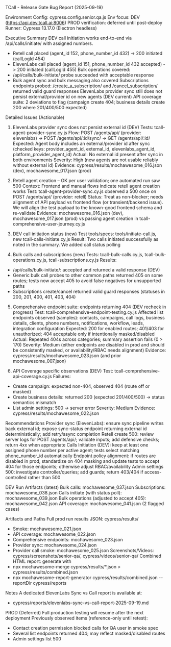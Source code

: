 TCall - Release Gate Bug Report (2025-09-19)

Environment
Config: cypress.config.senior.qa.js
Env focus: DEV (https://api.dev.tcall.ai:8006)
PROD verification: deferred until post-deploy
Runner: Cypress 13.17.0 (Electron headless)

Executive Summary
DEV call initiation works end-to-end via /api/calls/initiate/ with assigned numbers.
  - Retell call placed (agent_id 152, phone_number_id 432) -> 200 initiated (callLogId 454)
  - ElevenLabs call placed (agent_id 151, phone_number_id 432 accepted) -> 200 initiated (callLogId 455)
Bulk operations covered:
  - /api/calls/bulk-initiate/ probe succeeded with acceptable response
  - Bulk agent sync and bulk messaging also covered
Subscriptions endpoints probed: /create_a_subscription/ and /cancel_subscription/ returned valid guard responses
ElevenLabs provider sync still does not persist external/provider id on new agents (DEV current)
API coverage suite: 2 deviations to flag (campaign create 404; business details create 200 where 201/400/500 expected)

Detailed Issues (Actionable)

1) ElevenLabs provider sync does not persist external id (DEV)
Tests: tcall-agent-provider-sync.cy.js
Flow: POST /agents/api/ (provider: elevenlabs) -> POST /agents/api/:id/sync/ -> GET /agents/api/:id/
Expected: Agent body includes an external/provider id after sync (checked keys: provider_agent_id, external_id, elevenlabs_agent_id, platform_provider_agent_id)
Actual: No external id present after sync in both environments
Severity: High (new agents are not usable reliably without external id)
Evidence: cypress/results/mochawesome_016.json (dev), mochawesome_017.json (prod)

2) Retell agent creation – OK per user validation; one automated run saw 500
Context: Frontend and manual flows indicate retell agent creation works
Test: tcall-agent-provider-sync.cy.js observed a 500 once on POST /agents/api/ (provider: retell)
Status: Treat as non-blocker; needs alignment of API payload vs frontend flow (or transient/backend issue). We will align the test payload to the known-good frontend schema and re-validate
Evidence: mochawesome_016.json (dev), mochawesome_017.json (prod) vs passing agent creation in tcall-comprehensive-user-journey.cy.js

3) DEV call initiation status (new)
Test tools/specs: tools/initiate-call.js, new tcall-calls-initiate.cy.js
Result: Two calls initiated successfully as noted in the summary. We added call status polling

4) Bulk calls and subscriptions (new)
Tests: tcall-bulk-calls.cy.js, tcall-bulk-operations.cy.js, tcall-subscriptions.cy.js
Results:
  - /api/calls/bulk-initiate/: accepted and returned a valid response (DEV)
  - Generic bulk call probes to other common paths returned 405 on some routes; tests now accept 405 to avoid false negatives for unsupported paths
  - Subscriptions create/cancel returned valid guard responses (statuses in 200, 201, 400, 401, 403, 404)

5) Comprehensive endpoint suite: endpoints returning 404 (DEV recheck in progress)
Test: tcall-comprehensive-endpoint-testing.cy.js
Affected list endpoints observed (samples): contacts, campaigns, call logs, business details, clients, phone numbers, notifications, workflow, leads, integration configuration
Expected: 200 for enabled routes; 401/403 for unauthorized; 404 acceptable only if intentionally masked/disabled
Actual: Repeated 404s across categories; summary assertion fails (0 > 170)
Severity: Medium (either endpoints are disabled in prod and should be consistently masked, or availability/RBAC needs alignment)
Evidence: cypress/results/mochawesome_023.json (and prior mochawesome_007.json)

6) API Coverage specific observations (DEV)
Test: tcall-comprehensive-api-coverage.cy.js
Failures:
  - Create campaign: expected non-404, observed 404 (route off or masked)
  - Create business details: returned 200 (expected 201/400/500) -> status semantics mismatch
  - List admin settings: 500 -> server error
Severity: Medium
Evidence: cypress/results/mochawesome_022.json

Recommendations
Provider sync (ElevenLabs): ensure sync pipeline writes back external id; expose sync-status endpoint returning external id deterministically; add retry/async completion
Retell create 500: review server logs for POST /agents/api/; validate inputs; add defensive checks; return 4xx when appropriate
Calls Initiation (DEV): keep at least one assigned phone number per active agent; tests select matching phone_number_id automatically
Endpoint policy alignment: if routes are disabled in prod, standardize on 404 masking and update tests to accept 404 for those endpoints; otherwise adjust RBAC/availability
Admin settings 500: investigate controller/queries; add guards; return 403/404 if access-controlled rather than 500

DEV Run Artifacts (latest)
Bulk calls: mochawesome_037.json
Subscriptions: mochawesome_038.json
Calls initiate (with status poll): mochawesome_039.json
Bulk operations (adjusted to accept 405): mochawesome_042.json
API coverage: mochawesome_041.json (2 flagged cases)

Artifacts and Paths
Full prod run results JSON: cypress/results/
  - Smoke: mochawesome_021.json
  - API coverage: mochawesome_022.json
  - Comprehensive endpoints: mochawesome_023.json
  - Provider sync: mochawesome_024.json
  - Provider call smoke: mochawesome_025.json
Screenshots/Videos: cypress/screenshots/senior-qa/, cypress/videos/senior-qa/
Combined HTML report: generate with
  - npx mochawesome-merge cypress/results/*.json > cypress/results/combined.json
  - npx mochawesome-report-generator cypress/results/combined.json --reportDir cypress/reports

Notes
A dedicated ElevenLabs Sync vs Call report is available at:
  - cypress/reports/elevenlabs-sync-vs-call-report-2025-09-19.md

PROD (Deferred)
Full production testing will resume after the next deployment
Previously observed items (reference-only until retest):
  - Contact creation permission blocked calls for QA user in smoke spec
  - Several list endpoints returned 404; may reflect masked/disabled routes
  - Admin settings list 500
